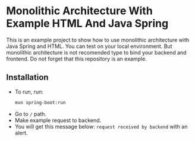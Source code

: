 # Monolithic Architecture With Example HTML And Java Spring

This is an example project to show how to use monolithic architecture with Java Spring and HTML. You can test on your local environment. But monolithic architecture is not recomended type to bind your backend and frontend. Do not forget that this repository is an example.

## Installation

- To run, run:
    ```sh
    mvn spring-boot:run
    ```
- Go to ``/`` path. 
- Make example request to backend.
- You will get this message below: ``request received by backend`` with an alert.